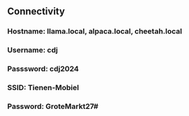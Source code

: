 ## Connectivity
### Hostname: llama.local, alpaca.local, cheetah.local
### Username: cdj
### Passsword: cdj2024
### SSID: Tienen-Mobiel
### Password: GroteMarkt27#
